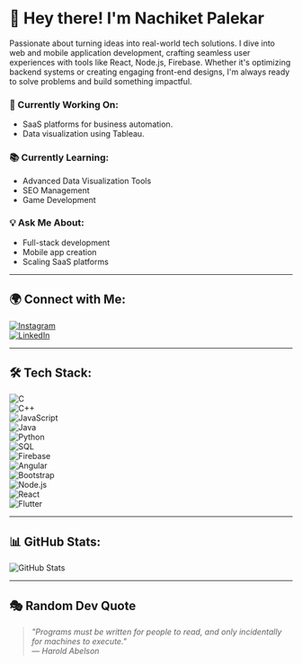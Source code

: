 # 👋 Hey there! I'm Nachiket Palekar  

Passionate about turning ideas into real-world tech solutions. I dive into web and mobile application development, crafting seamless user experiences with tools like React, Node.js, Firebase. Whether it's optimizing backend systems or creating engaging front-end designs, I'm always ready to solve problems and build something impactful.  

### 🚀 Currently Working On:  
- SaaS platforms for business automation.  
- Data visualization using Tableau.  

### 📚 Currently Learning:  
- Advanced Data Visualization Tools  
- SEO Management  
- Game Development  

### 💡 Ask Me About:  
- Full-stack development  
- Mobile app creation  
- Scaling SaaS platforms  

---

## 🌍 Connect with Me:  
[![Instagram](https://img.shields.io/badge/Instagram-%23E4405F.svg?&style=for-the-badge&logo=instagram&logoColor=white)](https://www.instagram.com/nachiket_palekar/)  
[![LinkedIn](https://img.shields.io/badge/LinkedIn-%230077B5.svg?&style=for-the-badge&logo=linkedin&logoColor=white)](https://linkedin.com/in/nachiket-palekar-mbatech)  

---

## 🛠️ Tech Stack:  
![C](https://img.shields.io/badge/C-%2300599C.svg?style=for-the-badge&logo=c&logoColor=white)  
![C++](https://img.shields.io/badge/C%2B%2B-%2300599C.svg?style=for-the-badge&logo=c%2B%2B&logoColor=white)  
![JavaScript](https://img.shields.io/badge/JavaScript-%23F7DF1E.svg?style=for-the-badge&logo=javascript&logoColor=black)  
![Java](https://img.shields.io/badge/Java-%23ED8B00.svg?style=for-the-badge&logo=java&logoColor=white)  
![Python](https://img.shields.io/badge/Python-%233776AB.svg?style=for-the-badge&logo=python&logoColor=white)  
![SQL](https://img.shields.io/badge/SQL-%23004F99.svg?style=for-the-badge&logo=sqlite&logoColor=white)  
![Firebase](https://img.shields.io/badge/Firebase-%23FFCA28.svg?style=for-the-badge&logo=firebase&logoColor=black)  
![Angular](https://img.shields.io/badge/Angular-%23DD0031.svg?style=for-the-badge&logo=angular&logoColor=white)  
![Bootstrap](https://img.shields.io/badge/Bootstrap-%23563D7C.svg?style=for-the-badge&logo=bootstrap&logoColor=white)  
![Node.js](https://img.shields.io/badge/Node.js-%2343853D.svg?style=for-the-badge&logo=node.js&logoColor=white)  
![React](https://img.shields.io/badge/React-%2361DAFB.svg?style=for-the-badge&logo=react&logoColor=black)  
![Flutter](https://img.shields.io/badge/Flutter-%2302569B.svg?style=for-the-badge&logo=flutter&logoColor=white)  

---

## 📊 GitHub Stats:  
![GitHub Stats](https://github-readme-stats.vercel.app/api?username=Nachiket1311&theme=tokyonight&show_icons=true&hide_border=false&count_private=true)  

---

## 🎭 Random Dev Quote  
> *"Programs must be written for people to read, and only incidentally for machines to execute."*  
— *Harold Abelson*  


